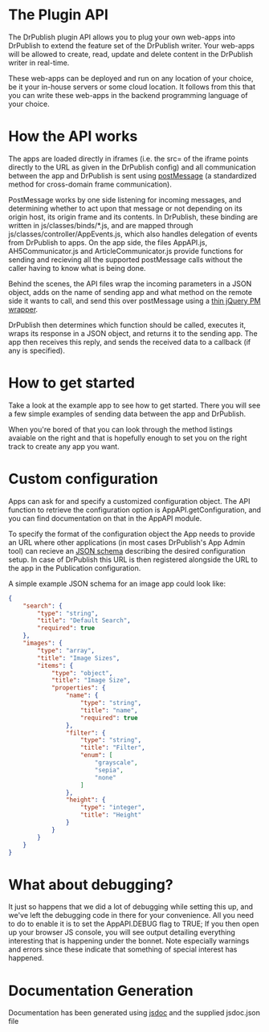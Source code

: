 The Plugin API
==========================
The DrPublish plugin API allows you to plug your own web-apps into DrPublish to extend the feature set of the DrPublish writer. Your web-apps will be allowed to create, read, update and delete content in the DrPublish writer in real-time.

These web-apps can be deployed and run on any location of your choice, be it your in-house servers or some cloud location. It follows from this that you can write these web-apps in the backend programming language of your choice.

How the API works
==========================
The apps are loaded directly in iframes (i.e. the src= of the iframe points directly to the URL as given in the DrPublish config) and all communication between the app and DrPublish is sent using [postMessage](https://developer.mozilla.org/en/DOM/window.postMessage) (a standardized method for cross-domain frame communication).

PostMessage works by one side listening for incoming messages, and determining whether to act upon that message or not depending on its origin host, its origin frame and its contents.
In DrPublish, these binding are written in js/classes/binds/\*.js, and are mapped through js/classes/controller/AppEvents.js, which also handles delegation of events from DrPublish to apps.
On the app side, the files AppAPI.js, AH5Communicator.js and ArticleCommunicator.js provide functions for sending and recieving all the supported postMessage calls without the caller having to know what is being done.

Behind the scenes, the API files wrap the incoming parameters in a JSON object, adds on the name of sending app and what method on the remote side it wants to call, and send this over postMessage using a [thin jQuery PM wrapper](http://postmessage.freebaseapps.com/).

DrPublish then determines which function should be called, executes it, wraps its response in a JSON object, and returns it to the sending app. The app then receives this reply, and sends the received data to a callback (if any is specified).

How to get started
================
Take a look at the example app to see how to get started. There you will see a few simple examples of sending data between the app and DrPublish.

When you're bored of that you can look through the method listings avaiable on the right and that is hopefully enough to set you on the right track to create any app you want.

Custom configuration
==============
Apps can ask for and specify a customized configuration object. The API function to retrieve the configuration option is AppAPI.getConfiguration, and you can find documentation on that in the AppAPI module.

To specify the format of the configuration object the App needs to provide an URL where other applications (in most cases DrPublish's App Admin tool) can recieve an [JSON schema](http://json-schema.org/) describing the desired configuration setup. In case of DrPublish this URL is then registered alongside the URL to the app in the Publication configuration.

A simple example JSON schema for an image app could look like:
```JSON
{
    "search": {
        "type": "string",
        "title": "Default Search",
        "required": true
    },
    "images": {
        "type": "array",
        "title": "Image Sizes",
        "items": {
            "type": "object",
            "title": "Image Size",
            "properties": {
                "name": {
                    "type": "string",
                    "title": "name",
                    "required": true
                },
                "filter": {
                    "type": "string",
                    "title": "Filter",
                    "enum": [
                        "grayscale",
                        "sepia",
                        "none"
                    ]
                },
                "height": {
                    "type": "integer",
                    "title": "Height"
                }
            }
        }
    }
}
```

What about debugging?
=====================
It just so happens that we did a lot of debugging while setting this up, and we've left the debugging code in there for your convenience. All you need to do to enable it is to set the AppAPI.DEBUG flag to TRUE; If you then open up your browser JS console, you will see output detailing everything interesting that is happening under the bonnet. Note especially warnings and errors since these indicate that something of special interest has happened.

Documentation Generation
========================
Documentation has been generated using [jsdoc](https://github.com/jsdoc3/jsdoc) and the supplied jsdoc.json file
